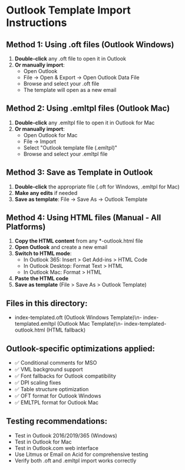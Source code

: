 # Outlook Template Import Instructions

## Method 1: Using .oft files (Outlook Windows)

1. **Double-click** any .oft file to open it in Outlook
2. **Or manually import**:
   - Open Outlook
   - File → Open & Export → Open Outlook Data File
   - Browse and select your .oft file
   - The template will open as a new email

## Method 2: Using .emltpl files (Outlook Mac)

1. **Double-click** any .emltpl file to open it in Outlook for Mac
2. **Or manually import**:
   - Open Outlook for Mac
   - File → Import
   - Select "Outlook template file (.emltpl)"
   - Browse and select your .emltpl file

## Method 3: Save as Template in Outlook
1. **Double-click** the appropriate file (.oft for Windows, .emltpl for Mac)
2. **Make any edits** if needed
3. **Save as template**: File → Save As → Outlook Template

## Method 4: Using HTML files (Manual - All Platforms)

1. **Copy the HTML content** from any *-outlook.html file
2. **Open Outlook** and create a new email
3. **Switch to HTML mode**:
   - In Outlook 365: Insert > Get Add-ins > HTML Code
   - In Outlook Desktop: Format Text > HTML
   - In Outlook Mac: Format > HTML
4. **Paste the HTML code**
5. **Save as template** (File > Save As > Outlook Template)

## Files in this directory:
- index-templated.oft (Outlook Windows Template)\n- index-templated.emltpl (Outlook Mac Template)\n- index-templated-outlook.html (HTML fallback)

## Outlook-specific optimizations applied:
- ✅ Conditional comments for MSO
- ✅ VML background support
- ✅ Font fallbacks for Outlook compatibility
- ✅ DPI scaling fixes
- ✅ Table structure optimization
- ✅ OFT format for Outlook Windows
- ✅ EMLTPL format for Outlook Mac

## Testing recommendations:
- Test in Outlook 2016/2019/365 (Windows)
- Test in Outlook for Mac
- Test in Outlook.com web interface
- Use Litmus or Email on Acid for comprehensive testing
- Verify both .oft and .emltpl import works correctly
